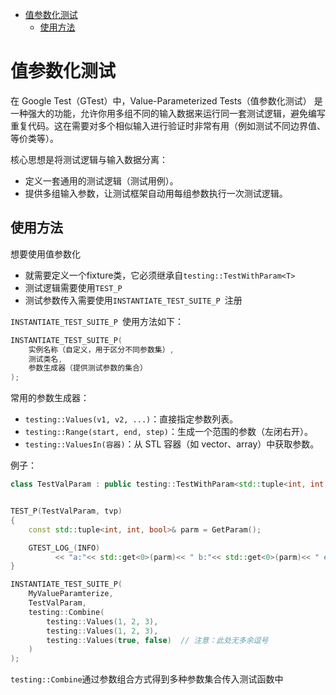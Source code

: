 - [值参数化测试](#值参数化测试)
  - [使用方法](#使用方法)


# 值参数化测试

在 Google Test（GTest）中，Value-Parameterized Tests（值参数化测试） 是一种强大的功能，允许你用多组不同的输入数据来运行同一套测试逻辑，避免编写重复代码。这在需要对多个相似输入进行验证时非常有用（例如测试不同边界值、等价类等）。

核心思想是将测试逻辑与输入数据分离：
* 定义一套通用的测试逻辑（测试用例）。
* 提供多组输入参数，让测试框架自动用每组参数执行一次测试逻辑。


## 使用方法

想要使用值参数化
* 就需要定义一个fixture类，它必须继承自```testing::TestWithParam<T>```
* 测试逻辑需要使用```TEST_P```
* 测试参数传入需要使用```INSTANTIATE_TEST_SUITE_P ```注册

```INSTANTIATE_TEST_SUITE_P ```使用方法如下：

```C++
INSTANTIATE_TEST_SUITE_P(
    实例名称（自定义，用于区分不同参数集）,
    测试类名,
    参数生成器（提供测试参数的集合）
);
```
常用的参数生成器：

* ```testing::Values(v1, v2, ...)```：直接指定参数列表。
* ```testing::Range(start, end, step)```：生成一个范围的参数（左闭右开）。
* ```testing::ValuesIn(容器)```：从 STL 容器（如 vector、array）中获取参数。

例子：
```C++
class TestValParam : public testing::TestWithParam<std::tuple<int, int, bool>>{};


TEST_P(TestValParam, tvp)
{
    const std::tuple<int, int, bool>& parm = GetParam();

    GTEST_LOG_(INFO)
          << "a:"<< std::get<0>(parm)<< " b:"<< std::get<0>(parm)<< " eq:"<< std::get<2>(parm);
}

INSTANTIATE_TEST_SUITE_P(
    MyValueParamterize,
    TestValParam,
    testing::Combine(
        testing::Values(1, 2, 3),
        testing::Values(1, 2, 3),
        testing::Values(true, false)  // 注意：此处无多余逗号
    )
);

```

```testing::Combine```通过参数组合方式得到多种参数集合传入测试函数中
